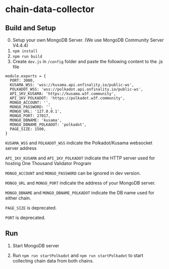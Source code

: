 # chain-data-collector

## Build and Setup

0. Setup your own MongoDB Server. (We use MongoDB Community Server V4.4.4)
1. ```npm install```
2. ```npm run build```
3. Create ```dev.js``` in ```/config``` folder
and paste the following content to the .js file

```js=
module.exports = {
  PORT: 3000,
  KUSAMA_WSS: 'wss://kusama.api.onfinality.io/public-ws',
  POLKADOT_WSS: 'wss://polkadot.api.onfinality.io/public-ws',
  API_1KV_KUSAMA: 'https://kusama.w3f.community',
  API_1KV_POLKADOT: 'https://polkadot.w3f.community',
  MONGO_ACCOUNT: '',
  MONGO_PASSWORD: '',
  MONGO_URL: '127.0.0.1',
  MONGO_PORT: 27017,
  MONGO_DBNAME: 'kusama',
  MONGO_DBNAME_POLKADOT: 'polkadot',
  PAGE_SIZE: 1500,
}
```

`KUSAMA_WSS` and `POLKADOT_WSS` indicate the Polkadot/Kusama websocket server address

`API_1KV_KUSAMA` and `API_1KV_POLKADOT` indicate the HTTP server used for hosting One Thousand Validator Program

`MONGO_ACCOUNT` and `MONGO_PASSWORD` can be ignored in dev version.

`MONGO_URL` and `MONGO_PORT` indicate the address of your MongoDB server.

`MONGO_DBNAME` and `MONGO_DBNAME_POLKADOT` indicate the DB name used for either chain.

`PAGE_SIZE` is deprecated.

`PORT` is deprecated.

## Run

1. Start MongoDB server

2. Run `npm run startPolkadot` and `npm run startPolkadot` to start collecting chain data from both chains.
